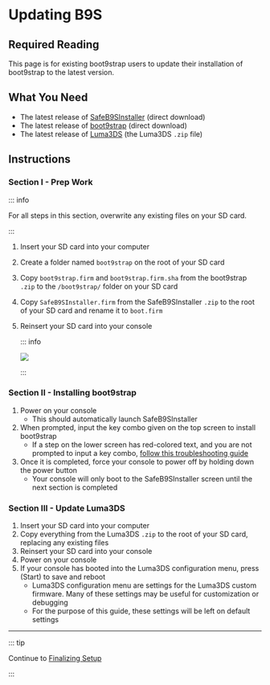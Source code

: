 # Updating B9S

## Required Reading

This page is for existing boot9strap users to update their installation of boot9strap to the latest version.

## What You Need

- The latest release of [SafeB9SInstaller](https://github.com/d0k3/SafeB9SInstaller/releases/download/v0.0.7/SafeB9SInstaller-20170605-122940.zip) (direct download)
- The latest release of [boot9strap](https://github.com/SciresM/boot9strap/releases/download/1.4/boot9strap-1.4.zip) (direct download)
- The latest release of [Luma3DS](https://github.com/LumaTeam/Luma3DS/releases/latest) (the Luma3DS `.zip` file)

## Instructions

### Section I - Prep Work

::: info

For all steps in this section, overwrite any existing files on your SD card.

:::

1. Insert your SD card into your computer
2. Create a folder named `boot9strap` on the root of your SD card
3. Copy `boot9strap.firm` and `boot9strap.firm.sha` from the boot9strap `.zip` to the `/boot9strap/` folder on your SD card
4. Copy `SafeB9SInstaller.firm` from the SafeB9SInstaller `.zip` to the root of your SD card and rename it to `boot.firm`
5. Reinsert your SD card into your console

    ::: info

    ![](/images/screenshots/updateb9s-root-layout.png)

    :::

### Section II - Installing boot9strap

1. Power on your console
    - This should automatically launch SafeB9SInstaller
2. When prompted, input the key combo given on the top screen to install boot9strap
    - If a step on the lower screen has red-colored text, and you are not prompted to input a key combo, [follow this troubleshooting guide](troubleshooting-updating-b9s)
3. Once it is completed, force your console to power off by holding down the power button
    - Your console will only boot to the SafeB9SInstaller screen until the next section is completed

### Section III - Update Luma3DS

1. Insert your SD card into your computer
2. Copy everything from the Luma3DS `.zip` to the root of your SD card, replacing any existing files
3. Reinsert your SD card into your console
4. Power on your console
5. If your console has booted into the Luma3DS configuration menu, press (Start) to save and reboot
    - Luma3DS configuration menu are settings for the Luma3DS custom firmware. Many of these settings may be useful for customization or debugging
    - For the purpose of this guide, these settings will be left on default settings

___

::: tip

Continue to [Finalizing Setup](finalizing-setup)

:::
